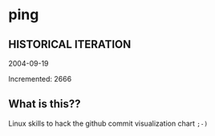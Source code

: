 # ping

## HISTORICAL ITERATION
2004-09-19

Incremented: 2666

## What is this?? 
Linux skills to hack the github commit visualization chart `;-)`

